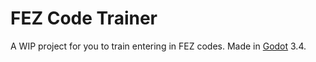 # FEZ Code Trainer

A WIP project for you to train entering in FEZ codes. Made in [Godot](https://godotengine.org/) 3.4.